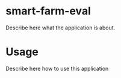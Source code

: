 smart-farm-eval
===============

Describe here what the application is about.

Usage
=====

Describe here how to use this application
